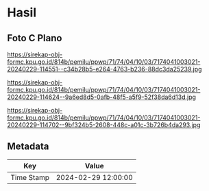 # Hasil

## Foto C Plano

https://sirekap-obj-formc.kpu.go.id/814b/pemilu/ppwp/71/74/04/10/03/7174041003021-20240229-114551--c34b28b5-e264-4763-b236-88dc3da25239.jpg

https://sirekap-obj-formc.kpu.go.id/814b/pemilu/ppwp/71/74/04/10/03/7174041003021-20240229-114624--9a6ed8d5-0afb-48f5-a5f9-52f38da6d13d.jpg

https://sirekap-obj-formc.kpu.go.id/814b/pemilu/ppwp/71/74/04/10/03/7174041003021-20240229-114702--9bf324b5-2608-448c-a01c-3b726b4da293.jpg


## Metadata

| Key        | Value               |
| ---------- | ------------------- |
| Time Stamp | 2024-02-29 12:00:00 |



